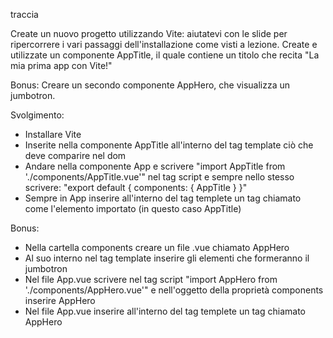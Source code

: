 traccia

Create un nuovo progetto utilizzando Vite: aiutatevi con le slide per ripercorrere i vari passaggi dell'installazione come visti a lezione.
Create e utilizzate un componente AppTitle, il quale contiene un titolo che recita "La mia prima app con Vite!"

Bonus:
Creare un secondo componente AppHero, che visualizza un jumbotron.

Svolgimento:

- Installare Vite
- Inserite nella componente AppTitle all'interno del tag template ciò che deve comparire nel dom
- Andare nella componente App e scrivere "import AppTitle from './components/AppTitle.vue'" nel tag script e sempre nello stesso scrivere: "export default { components: { AppTitle } }"
- Sempre in App inserire all'interno del tag templete un tag chiamato come l'elemento importato (in questo caso AppTitle)

Bonus:

- Nella cartella components creare un file .vue chiamato AppHero
- Al suo interno nel tag template inserire gli elementi che formeranno il jumbotron
- Nel file App.vue scrivere nel tag script "import AppHero from './components/AppHero.vue'" e nell'oggetto della proprietà components inserire AppHero
- Nel file App.vue inserire all'interno del tag templete un tag chiamato AppHero

